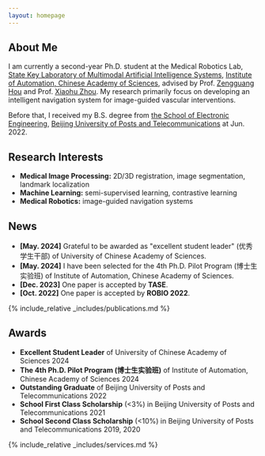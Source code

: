```yaml
---
layout: homepage
---
```


## About Me

I am currently a second-year Ph.D. student at the Medical Robotics Lab, [State Key Laboratory of Multimodal Artificial Intelligence Systems](http://mais.ia.ac.cn/), [Institute of Automation, Chinese Academy of Sciences](http://english.ia.cas.cn/), advised by Prof. [Zengguang Hou](https://people.ucas.ac.cn/~houzengguang) and Prof. [Xiaohu Zhou](https://people.ucas.edu.cn/~xhz). My research primarily focus on developing an intelligent navigation system for image-guided vascular interventions.

Before that, I received my B.S. degree from [the School of Electronic Engineering](https://see.bupt.edu.cn/en/), [Beijing University of Posts and Telecommunications](https://www.bupt.edu.cn/) at Jun. 2022.

## Research Interests

- **Medical Image Processing:** 2D/3D registration, image segmentation, landmark localization
- **Machine Learning:** semi-supervised learning, contrastive learning
- **Medical Robotics:** image-guided navigation systems

## News

- **[May. 2024]** Grateful to be awarded as "excellent student leader" (优秀学生干部) of University of Chinese Academy of Sciences.
- **[May. 2024]** I have been selected for the 4th Ph.D. Pilot Program (博士生实验班) of Institute of Automation, Chinese Academy of Sciences.
- **[Dec. 2023]** One paper is accepted by **TASE**.
- **[Oct. 2022]** One paper is accepted by **ROBIO 2022**.

{% include_relative _includes/publications.md %}

## Awards

- **Excellent Student Leader** of University of Chinese Academy of Sciences 2024
- **The 4th Ph.D. Pilot Program (博士生实验班)** of Institute of Automation, Chinese Academy of Sciences 2024
- **Outstanding Graduate** of Beijing University of Posts and Telecommunications 2022
- **School First Class Scholarship** (<3%) in Beijing University of Posts and Telecommunications 2021
- **School Second Class Scholarship** (<10%) in Beijing University of Posts and Telecommunications 2019, 2020

{% include_relative _includes/services.md %}
